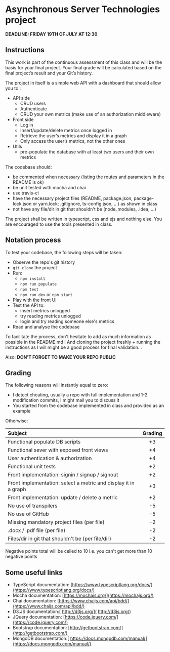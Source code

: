 # Asynchronous Server Technologies project

**DEADLINE: FRIDAY 19TH OF JULY AT 12:30**

## Instructions

This work is part of the continuous assessment of this class and will be the basis for your final project. 
Your final grade will be calculated based on the final project’s result and your Git’s history.

The project in itself is a simple web API with a dashboard that should allow you to :

* API side 
  - CRUD users 
  - Authenticate
  - CRUD your own metrics (make use of an authorization middleware)
* Front side
  - Log in 
  - Insert/update/delete metrics once logged in
  - Retrieve the user’s metrics and display it in a graph
  - Only access the user’s metrics, not the other ones
* Utils 
  - pre-populate the database with at least two users and their own metrics
  
The codebase should:

* be commented when necessary (listing the routes and parameters in the README is ok)
* be unit tested with mocha and chai
* use travis-ci
* have the necessary project files (README, package.json, package-lock.json or yarn.lock; .gitignore, ts-config.json, ...) as shown in class
* not have any file/dir in git that shouldn't be (node_modules, .idea, ...)

The project shall be written in typescript, css and ejs and nothing else. You are encouraged to use the tools presented in class.

## Notation process 

To test your codebase, the following steps will be taken: 

* Observe the repo's git history
* `git clone` the project 
* Run: 
  - `npm install`
  - `npm run populate`
  - `npm test`
  - `npm run dev` or `npm start`
* Play with the front UI
* Test the API to:
  - insert metrics unlogged
  - try reading metrics unlogged
  - login and try reading someone else's metrics
* Read and analyse the codebase

To facilitate the process, don't hesitate to add as much information as possible in the README.md ! And cloning the project freshly + running the 
instructions as I will might be a good process for final validation...

Also: **DON'T FORGET TO MAKE YOUR REPO PUBLIC**


## Grading 

The following reasons will instantly equal to zero: 

* I detect cheating, usually a repo with full implementation and 1-2 modification commits, I might mail you to discuss it
* You started from the codebase implemented in class and provided as an example

Otherwise: 

| Subject                                                         | Grading   |
|:----------------------------------------------------------------|:---------:|
| Functional populate DB scripts                                  |    +3     |
| Functional sever with exposed front views                       |    +4     |
| User authentication & authorization                             |    +4     |
| Functional unit tests                                           |    +2     |
| Front implementation: signin / signup / signout                 |    +2     |
| Front implementation: select a metric and display it in a graph |    +3     |
| Front implementation: update / delete a metric                  |    +2     |
| No use of transpilers                                           |    -5     |
| No use of GitHub                                                |    -5     |
| Missing mandatory project files (per file)                      |    -2     |
| .docx / .pdf file (per file)                                    |    -2     |
| Files/dir in git that shouldn't be (per file/dir)               |    -2     |

Negative points total will be ceiled to 10 i.e. you can't get more than 10 negative points


## Some useful links

* TypeScript documentation: [https://www.typescriptlang.org/docs/](https://www.typescriptlang.org/docs/)
* Mocha documentation: [https://mochajs.org/](https://mochajs.org/)
* Chai documentation: [https://www.chaijs.com/api/bdd/](https://www.chaijs.com/api/bdd/)
* D3.JS documentation:[ http://d3js.org/]( http://d3js.org/)
* JQuery documentation: [https://code.jquery.com/](https://code.jquery.com/)
* Bootstrap documentation: [http://getbootstrap.com/](http://getbootstrap.com/)
* MongoDB documentation:[ https://docs.mongodb.com/manual/](https://docs.mongodb.com/manual/)
